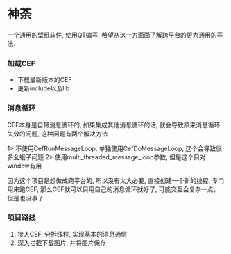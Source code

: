 # 神荼
一个通用的壁纸软件, 使用QT编写, 希望从这一方面面了解跨平台的更为通用的写法.

### 加载CEF
* 下载最新版本的CEF
* 更新include以及lib

### 消息循环
CEF本身是自带消息循环的, 如果集成其他消息循环的话, 就会导致原来消息循环失效的问题, 这种问题有两个解决方法

1> 不使用CefRunMessageLoop, 单独使用CefDoMessageLoop, 这个会导致很多幺蛾子问题
2> 使用multi_threaded_message_loop参数, 但是这个只对window有用

因为这个项目是想做成跨平台的, 所以没有太大必要, 直接创建一个新的线程, 专门用来跑CEF, 那么CEF就可以只用自己的消息循环就好了, 可能交互会复杂一点， 但是也没事了

### 项目路线
1. 接入CEF, 分拆线程, 实现基本的消息通信
2. 深入拦截下载图片, 并将图片保存